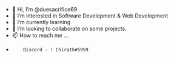 - 👋 Hi, I’m @duesacrifice69
- 👀 I’m interested in Software Development & Web Development
- 🌱 I’m currently learning
- 💞️ I’m looking to collaborate on some projects.
- 📫 How to reach me ...
-         Discord - ! Chirath#5959

<!---
duesacrifice69/duesacrifice69 is a ✨ special ✨ repository because its `README.md` (this file) appears on your GitHub profile.
You can click the Preview link to take a look at your changes.
--->
